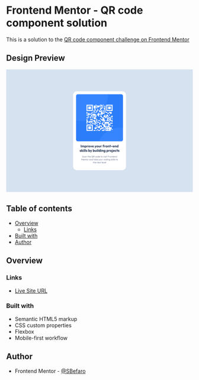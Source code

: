 # Frontend Mentor - QR code component solution

This is a solution to the [QR code component challenge on Frontend Mentor](https://www.frontendmentor.io/challenges/qr-code-component-iux_sIO_H)

## Design Preview
![Design preview for the coding challenge](./screenshots/desktop-screenshot.png)


## Table of contents

- [Overview](#overview)
  - [Links](#links)
- [Built with](#built-with)
- [Author](#author)


## Overview


### Links

- [Live Site URL](https://sbefaro.github.io/FrontentMentor-QR-Component/)

### Built with

- Semantic HTML5 markup
- CSS custom properties
- Flexbox
- Mobile-first workflow


## Author

- Frontend Mentor - [@SBefaro](https://www.frontendmentor.io/profile/SBefaro)
